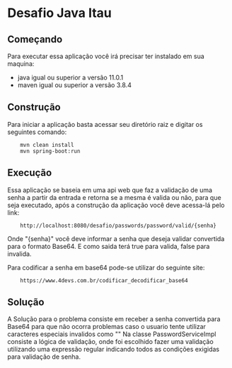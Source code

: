 # Desafio Java Itau

## Começando

Para executar essa aplicação você irá precisar ter instalado em sua maquina:

- java igual ou superior a versão 11.0.1
- maven igual ou superior a versão 3.8.4

## Construção

Para iniciar a aplicação basta acessar seu diretório raiz e digitar os seguintes comando:

````
    mvn clean install
    mvn spring-boot:run
````

## Execução

Essa aplicação se baseia em uma api web que faz a validação de uma senha a partir da entrada
e retorna se a mesma é valida ou não, para que seja executado, após a construção da aplicação
você deve acessa-lá pelo link:

````
    http://localhost:8080/desafio/passwords/password/valid/{senha}
````

Onde "{senha}" você deve informar a senha que deseja validar convertida para o formato Base64.
E como saida terá true para valida, false para invalida.

Para codificar a senha em base64 pode-se utilizar do seguinte site:

````
    https://www.4devs.com.br/codificar_decodificar_base64
````

## Solução

A Solução para o problema consiste em receber a senha convertida para Base64 para que não ocorra problemas caso o usuario
tente utilizar caracteres especiais invalidos como "\"
Na classe PasswordServiceImpl consiste a lógica de validação, onde foi escolhido fazer uma validação utilizando uma expressão
regular indicando todos as condições exigidas para validação de senha.
